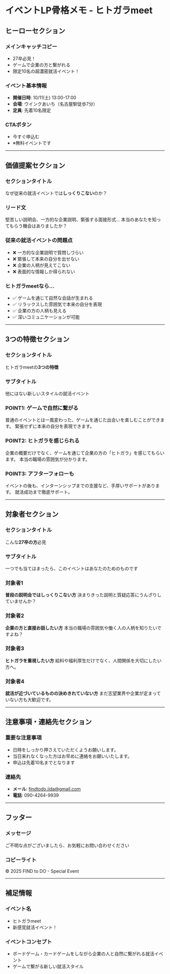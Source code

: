 # イベントLP骨格メモ - ヒトガラmeet

## ヒーローセクション
### メインキャッチコピー
- 27卒必見！
- ゲームで企業の方と繋がれる
- 限定10名の超濃密就活イベント！

### イベント基本情報
- **開催日時**: 10/11(土) 13:00-17:00
- **会場**: ウインクあいち（名古屋駅徒歩7分）
- **定員**: 先着10名限定

### CTAボタン
- 今すぐ申込む
- ※無料イベントです

---

## 価値提案セクション
### セクションタイトル
なぜ従来の就活イベントでは**しっくりこない**のか？

### リード文
堅苦しい説明会、一方的な企業説明、緊張する面接形式...
本当のあなたを知ってもらう機会はありましたか？

### 従来の就活イベントの問題点
- ❌ 一方的な企業説明で質問しづらい
- ❌ 緊張して本来の自分を出せない
- ❌ 企業の人柄が見えてこない
- ❌ 表面的な情報しか得られない

### ヒトガラmeetなら...
- ✅ ゲームを通じて自然な会話が生まれる
- ✅ リラックスした雰囲気で本来の自分を表現
- ✅ 企業の方の人柄も見える
- ✅ 深いコミュニケーションが可能

---

## 3つの特徴セクション
### セクションタイトル
ヒトガラmeetの**3つの特徴**

### サブタイトル
他にはない新しいスタイルの就活イベント

### POINT1: ゲームで自然に繋がる
普通のイベントとは一風変わった、ゲームを通じた出会いを楽しむことができます。
緊張せずに本来の自分を表現できます。

### POINT2: ヒトガラを感じられる
企業の概要だけでなく、ゲームを通じて企業の方の「ヒトガラ」を感じてもらいます。
本当の職場の雰囲気が分かります。

### POINT3: アフターフォローも
イベントの後も、インターンシップまでの支援など、手厚いサポートがあります。
就活成功まで徹底サポート。

---

## 対象者セクション
### セクションタイトル
こんな**27卒の方**必見

### サブタイトル
一つでも当てはまったら、このイベントはあなたのためのものです

### 対象者1
**普段の説明会ではしっくりこない方**
決まりきった説明と質疑応答にうんざりしていませんか？

### 対象者2
**企業の方と直接お話したい方**
本当の職場の雰囲気や働く人の人柄を知りたいですよね？

### 対象者3
**ヒトガラを重視したい方**
給料や福利厚生だけでなく、人間関係を大切にしたい方へ。

### 対象者4
**就活が近づいているものの決めきれていない方**
まだ志望業界や企業が定まっていない方も大歓迎です。

---

## 注意事項・連絡先セクション
### 重要な注意事項 
- 日時をしっかり押さえていただくようお願いします。
- 当日来れなくなった方はお早めに連絡をお願いいたします。
- 申込は先着10名までとなります

### 連絡先
- **メール**: findtodo.iida@gmail.com
- **電話**: 090-4264-9939

---

## フッター
### メッセージ
ご不明な点がございましたら、お気軽にお問い合わせください

### コピーライト
© 2025 FIND to DO - Special Event

---

## 補足情報
### イベント名
- ヒトガラmeet
- 新感覚就活イベント！

### イベントコンセプト
- ボードゲーム・カードゲームをしながら企業の人と自然に繋がれる就活イベント
- ゲームで繋がる新しい就活スタイル


